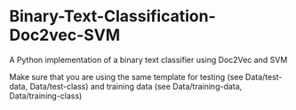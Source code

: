 # Binary-Text-Classification-Doc2vec-SVM

A Python implementation of a binary text classifier using Doc2Vec and SVM

Make sure that you are using the same template for testing (see Data/test-data, Data/test-class) and training data (see Data/training-data, Data/training-class)
